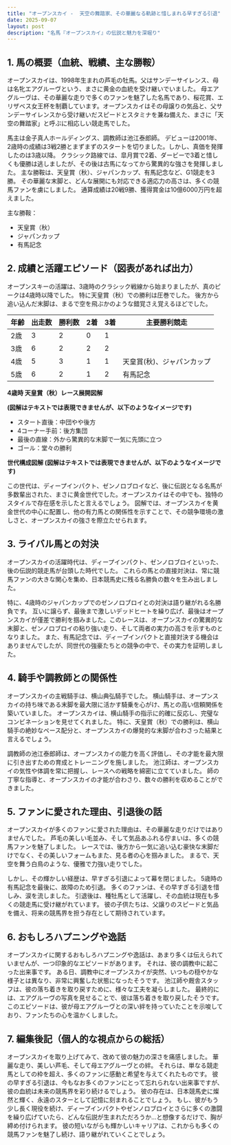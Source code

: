 ```yaml
---
title: "オープンスカイ -  天空の舞踏家、その華麗なる軌跡と惜しまれる早すぎる引退"
date: 2025-09-07
layout: post
description: "名馬『オープンスカイ』の伝説と魅力を深堀り"
---
```


## 1. 馬の概要（血統、戦績、主な勝鞍）

オープンスカイは、1998年生まれの芦毛の牡馬。父はサンデーサイレンス、母は名牝エアグルーヴという、まさに黄金の血統を受け継いでいました。  母エアグルーヴは、その華麗な走りで多くのファンを魅了した名馬であり、桜花賞、エリザベス女王杯を制覇しています。オープンスカイはその母譲りの気品と、父サンデーサイレンスから受け継いだスピードとスタミナを兼ね備えた、まさに「天空の舞踏家」と呼ぶに相応しい競走馬でした。

馬主は金子真人ホールディングス、調教師は池江泰郎師。  デビューは2001年、2歳時の成績は3戦2勝とまずまずのスタートを切りました。しかし、真価を発揮したのは3歳以降。  クラシック路線では、皐月賞で2着、ダービーで3着と惜しくも優勝は逃しましたが、その後は古馬になってから驚異的な強さを発揮しました。  主な勝鞍は、天皇賞（秋）、ジャパンカップ、有馬記念など、G1競走を3勝。  その華麗な末脚と、どんな展開にも対応できる適応力の高さは、多くの競馬ファンを虜にしました。  通算成績は20戦9勝、獲得賞金は10億6000万円を超えました。

主な勝鞍：

* 天皇賞（秋）
* ジャパンカップ
* 有馬記念


## 2. 成績と活躍エピソード（図表があれば出力）

オープンスキーの活躍は、3歳時のクラシック戦線から始まりましたが、真のピークは4歳時以降でした。  特に天皇賞（秋）での勝利は圧巻でした。  後方から追い込んだ末脚は、まるで空を飛ぶかのような錯覚さえ覚えるほどでした。

| 年齢 | 出走数 | 勝利数 | 2着 | 3着 | 主要勝利競走 |
|---|---|---|---|---|---|
| 2歳 | 3 | 2 | 0 | 1 |  |
| 3歳 | 6 | 2 | 2 | 2 |  |
| 4歳 | 5 | 3 | 1 | 1 | 天皇賞(秋)、ジャパンカップ |
| 5歳 | 6 | 2 | 1 | 2 | 有馬記念 |


**4歳時 天皇賞（秋）レース展開図解**

**(図解はテキストでは表現できませんが、以下のようなイメージです)**

* スタート直後：中団やや後方
* 4コーナー手前：後方集団
* 最後の直線：外から驚異的な末脚で一気に先頭に立つ
* ゴール：堂々の勝利

**世代構成図解 (図解はテキストでは表現できませんが、以下のようなイメージです)**

この世代は、ディープインパクト、ゼンノロブロイなど、後に伝説となる名馬が多数輩出された、まさに黄金世代でした。オープンスカイはその中でも、独特のスタイルで存在感を示したと言えるでしょう。  図解では、オープンスカイを黄金世代の中心に配置し、他の有力馬との関係性を示すことで、その競争環境の激しさと、オープンスカイの強さを際立たせられます。


## 3. ライバル馬との対決

オープンスカイの活躍時代は、ディープインパクト、ゼンノロブロイといった、後の伝説的競走馬が台頭した時代でした。  これらの馬との直接対決は、常に競馬ファンの大きな関心を集め、日本競馬史に残る名勝負の数々を生み出しました。

特に、4歳時のジャパンカップでのゼンノロブロイとの対決は語り継がれる名勝負です。  互いに譲らず、最後まで激しいデッドヒートを繰り広げ、最後はオープンスカイが僅差で勝利を掴みました。このレースは、オープンスカイの驚異的な末脚と、ゼンノロブロイの粘り強い走り、そして両者の実力の高さを示すものとなりました。  また、有馬記念では、ディープインパクトと直接対決する機会はありませんでしたが、同世代の強豪たちとの競争の中で、その実力を証明しました。


## 4. 騎手や調教師との関係性

オープンスカイの主戦騎手は、横山典弘騎手でした。  横山騎手は、オープンスカイの持ち味である末脚を最大限に活かす騎乗を心がけ、馬との高い信頼関係を築いていました。  オープンスカイは、横山騎手の指示に的確に反応し、完璧なコンビネーションを見せてくれました。  特に、天皇賞（秋）での勝利は、横山騎手の絶妙なペース配分と、オープンスカイの爆発的な末脚が合わさった結果と言えるでしょう。

調教師の池江泰郎師は、オープンスカイの能力を高く評価し、その才能を最大限に引き出すための育成とトレーニングを施しました。  池江師は、オープンスカイの気性や体調を常に把握し、レースへの戦略を綿密に立てていました。  師の丁寧な指導と、オープンスカイの才能が合わさり、数々の勝利を収めることができました。


## 5. ファンに愛された理由、引退後の話

オープンスカイが多くのファンに愛された理由は、その華麗な走りだけではありませんでした。  芦毛の美しい毛並み、そして気品あふれる佇まいは、多くの競馬ファンを魅了しました。  レースでは、後方から一気に追い込む豪快な末脚だけでなく、その美しいフォームもまた、見る者の心を掴みました。  まるで、天空を舞う白鳥のような、優雅で力強い走りでした。

しかし、その輝かしい経歴は、早すぎる引退によって幕を閉じました。  5歳時の有馬記念を最後に、故障のため引退。  多くのファンは、その早すぎる引退を惜しみ、涙を流しました。  引退後は、種牡馬として活躍し、その血統は現在も多くの競走馬に受け継がれています。  彼の子供たちは、父譲りのスピードと気品を備え、将来の競馬界を担う存在として期待されています。


## 6. おもしろハプニングや逸話

オープンスカイに関するおもしろハプニングや逸話は、あまり多くは伝えられていませんが、一つ印象的なエピソードがあります。  それは、彼の調教中に起こった出来事です。  ある日、調教中にオープンスカイが突然、いつもの穏やかな様子とは異なり、非常に興奮した状態になったそうです。  池江師や厩舎スタッフは、彼の落ち着きを取り戻すために、様々な工夫を凝らしました。  最終的には、エアグルーヴの写真を見せることで、彼は落ち着きを取り戻したそうです。  このエピソードは、彼が母エアグルーヴとの深い絆を持っていたことを示唆しており、ファンたちの心を温かくしました。


## 7. 編集後記（個人的な視点からの総括）

オープンスカイを取り上げてみて、改めて彼の魅力の深さを痛感しました。  華麗な走り、美しい芦毛、そして母エアグルーヴとの絆。  それらは、単なる競走馬としての枠を超え、多くのファンに感動と希望を与えてくれたものです。  彼の早すぎる引退は、今もなお多くのファンにとって忘れられない出来事ですが、彼の血統は未来の競馬界を彩り続けるでしょう。  彼の存在は、日本競馬史に燦然と輝く、永遠のスターとして記憶に刻まれることでしょう。  もし、彼がもう少し長く現役を続け、ディープインパクトやゼンノロブロイとさらに多くの激闘を繰り広げていたら、どんな伝説が生まれただろうか…と想像するだけで、胸が締め付けられます。  彼の短いながらも輝かしいキャリアは、これからも多くの競馬ファンを魅了し続け、語り継がれていくことでしょう。

